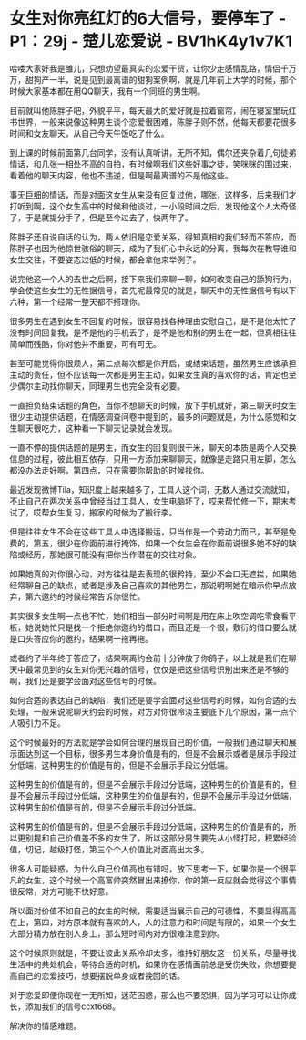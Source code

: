 # 女生对你亮红灯的6大信号，要停车了 - P1：29j - 楚儿恋爱说 - BV1hK4y1v7K1

哈喽大家好我是雏儿，只想劝望最真实的恋爱干货，让你少走感情乱路，情侣千万万，甜狗产一半，说是见到最离谱的甜狗案例啊，就是几年前上大学的时候，那个时候大家基本都在用QQ聊天，我有一个同班的男生啊。

目前就叫他陈胖子吧，外貌平平，每天最大的爱好就是拉着窗帘，闹在寝室里玩红书世界，一般来说像这种男生谈个恋爱很困难，陈胖子则不然，他每天都要花很多时间和女友聊天，从自己今天午饭吃了什么。

到上课的时候前面第几台同学，没有认真听讲，无所不知，偶尔还夹杂着几句徒弟情话，和几张一相处不高的自拍，有时候啊我们这些好事之徒，笑咪咪的围过来，看着他的聊天内容，他也不违逆，但是啊最离谱的不是他这些。

事无巨细的情话，而是对面这女生从来没有回复过他，哪张，这样多，后来我们才打听到啊，这个女生高中的时候和他谈过，一小段时间之后，发现他这个人太奇怪了，于是就提分手了，但是至今过去了，快两年了。

陈胖子还自说自话的认为，两人依旧是恋爱关系，得知真相的我们轻而不答应，而陈胖子也因为他惊世骇俗的聊天，成为了我们心中永远的分离，我每次在教导谁和女生交往，不要姿态过低的时候，都会拿他来举例子。

说完他这一个人的去世之后啊，接下来我们来聊一聊，如何改变自己的舔狗行为，学会使这些女生的无性据信号，首先呢最常见的就是，聊天中的无性据信号有以下六种，第一个经常一整天都不搭理你。

很多男生在遇到女生不回复的时候，很容易找各种理由安慰自己，是不是他太忙了没有时间回复我，是不是他的手机丢了，是不是他和别的男生在一起，但真相往往简单而残酷，你对他并不重要，可有可无。

甚至可能觉得你很烦人，第二点每次都是你开启，或结束话题，虽然男生应该承担主动的责任，但不应该每一次都是男生主动，如果女生真的喜欢你的话，肯定也至少偶尔主动找你聊天，同理男生也完全没有必要。

一直担负结束话题的角色，当你不想聊天的时候，放下手机就好，第三聊天时女生很少主动提供话题，在情感调查问卷中提到的，最多的问题就是，为什么感觉和女生聊天很吃力，这种看一下聊天记录就会发现。

一直不停的提供话题的是男生，而女生的回复则很干米，聊天的本质是两个人交换信息的过程，彼此相互依存，只用一方添加来聊聊天，就像是走路只用左脚，怎么都没办法走好啊，第四点，只在需要你帮助的时候找你。

最近发现微博Tila，知识度上越来越多了，工具人这个词，无数人通过交流就知，不止自己在两次关系中曾经当过工具人，女生电脑坏了，哎来帮忙修一下，期末考试了，哎帮女生复习，搬家的时候为了搬行李。

但是往往女生不会在这些工具人中选择搬运，只当作是一个劳动力而已，甚至是免费的，第五，很少在你面前进行掩饰，如果一个女生会在你面前说很多她不好的缺陷或经历，那她很可能没有把你当作潜在的交往对象。

如果她真的对你很心动，对方往往是去表现的很矜持，至少不会口无遮拦，如果她经常聊自己的缺点，或者是涉及自己喜欢的其他男生，那说明啊她在暗示你早点放弃，第六邀约的时候经常告诉你很忙。

其实很多女生啊一点也不忙，她们相当一部分时间啊是用在床上吹空调吃零食看平板，她说她忙只是找一个拒绝你邀约的借口，而且还是一个很，敷衍的借口要么就是口头答应你的邀约，结果啊一拖再拖。

或者约了半年终于答应了，结果啊离约会前十分钟放了你鸽子，以上就是我们在聊天中最常见到的女生对你无兴趣的信号，仅仅是把这些信号识别出来还是不够的啊，我们还是要学会面对这些信号的时候。

如何合适的表达自己的缺陷，我们还是要学会面对这些信号的时候，如何合适的去处理，一般来说呢聊天约会的时候，对方对你很冷淡主要底下几个原因，第一点个人吸引力不足。

这个时候最好的方法就是学会如何合理的展现自己的价值，一般我们通过聊天和展示面达到这一个目标，很多男生本身价值是有的，但是不会展示或者是展示手段过分低端，这种男生的价值是有的，但是不会展示手段过分低端。

这种男生的价值是有的，但是不会展示手段过分低端，这种男生的价值是有的，但是不会展示手段过分低端，这种男生的价值是有的，但是不会展示手段过分低端，这种男生的价值是有的，但是不会展示手段过分低端。

这种男生的价值是有的，但是不会展示手段过分低端，这种男生的价值是有的，所以更别提和自己价值差不多的女生了，所以这部分男生要先从小怪打起，积累经验值，切记，越级打怪，第三个个人价值比对面高出太多。

很多人可能疑惑，为什么自己价值高也有错吗，放下思考一下，如果你是一个很平凡的女生，这个时候一个高富帅突然冒出来撩你，你的第一反应就会觉得这个事情很反常，对方可能不快好意。

所以面对价值不如自己的女生的时候，需要适当展示自己的可德性，不要显得高高在上，第四，对方原本就有喜欢的人，人的注意力和时间是有限的，如果一个女生大部分精力放在别人身上，那么短时间内对方很难注意到你。

这个时候原则就是，不要让彼此关系冷却太多，维持好朋友这一份关系，尽量寻找生活中的共处机会，等待合适的时机，如果你在感情面前总是受伤失败，你想要提高自己的恋爱技巧，想要摆脱单身或者挽回的话。

对于恋爱即便你现在一无所知，迷茫困惑，那么也不要恐惧，因为学习可以让你成长，添加我们的信号ccxt668。

解决你的情感难题。
